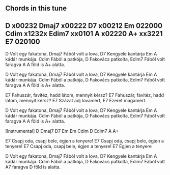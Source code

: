 Chords in this tune
-------------------
D      x00232
Dmaj7  x00222
D7     x00212
Em     022000
Cdim   x1232x
Edim7  xx0101
A      x02220
A+     xx3221
E7     020100
--------------------

D Volt egy fakatona,
Dmaj7 Fából volt a lova,
D7 Kengyele kantárja
Em A kádár munkája.
Cdim Fából a patkója,
D Fakovács patkolta,
Edim7 Fából volt faragva
A A föld is A+ alatta.

D Volt egy fakatona,
Dmaj7 Fából volt a lova,
D7 Kengyele kantárja
Em A kádár munkája.
Cdim Fából a patkója,
D Fakovács patkolta,
Edim7 Fából volt faragva
A A föld is A+ alatta.

E7 Fahuszár, favitéz, hadd látom, mennyit kérsz?
E7 Fahuszár, favitéz, hadd látom, mennyit kérsz?
E7 Százat adj lovamért,
E7 Ezeret magamért.

D Volt egy fakatona,
Dmaj7 Fából volt a lova,
D7 Kengyele kantárja
Em A kádár munkája.
Cdim Fából a patkója,
D Fakovács patkolta,
Edim7 Fából volt faragva
A A föld is A+ alatta.

[Instrumental]
D   Dmaj7
D7  Em
Em  Cdim
D   Edim7
A   A+

E7 Csapj oda, csapj bele, égjen a tenyere!
E7 Csapj oda, csapj bele, égjen a tenyere!
E7 Csapj oda, csapj bele, égjen a tenyere!
E7 Égjen a tenyere

D Volt egy fakatona,
Dmaj7 Fából volt a lova,
D7 Kengyele kantárja
Em A kádár munkája.
Cdim Fából a patkója,
D Fakovács patkolta,
Edim7 Fából volt A7 faragva
D föld is alatta.

